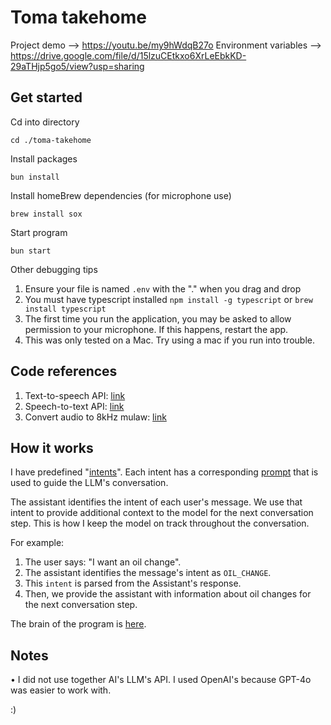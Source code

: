 # Toma takehome

Project demo --> https://youtu.be/my9hWdqB27o
Environment variables --> https://drive.google.com/file/d/15lzuCEtkxo6XrLeEbkKD-29aTHjp5go5/view?usp=sharing

## Get started
Cd into directory
```
cd ./toma-takehome
```

Install packages
```
bun install 
```

Install homeBrew dependencies (for microphone use)
```
brew install sox
```

Start program
```
bun start
```

Other debugging tips
1. Ensure your file is named `.env` with the "." when you drag and drop
2. You must have typescript installed `npm install -g typescript` or `brew install typescript`
3. The first time you run the application, you may be asked to allow permission to your microphone. If this happens, restart the app.
4. This was only tested on a Mac. Try using a mac if you run into trouble.


## Code references
1. Text-to-speech API: [link](https://github.com/darrel1925/toma-takehome/blob/main/clients/deepgram.ts#L93-L130)
2. Speech-to-text API: [link](https://github.com/darrel1925/toma-takehome/blob/main/clients/deepgram.ts#L28-L91)
3. Convert audio to 8kHz mulaw: [link](https://github.com/darrel1925/toma-takehome/blob/main/service/waveFileService.ts#L5-L32)

## How it works
I have predefined "[intents](https://github.com/darrel1925/toma-takehome/blob/main/service/voiceAgent.ts#L133-L188)". Each intent has a corresponding [prompt](https://github.com/darrel1925/toma-takehome/blob/main/utils/prompts.ts#L81-L83) that is used to guide the LLM's conversation. 

The assistant identifies the intent of each user's message. We use that intent to provide additional context to the model for the next conversation step. This is how I keep the model on track throughout the conversation.

For example:
1. The user says: "I want an oil change".
2. The assistant identifies the message's intent as `OIL_CHANGE`.
3. This `intent` is parsed from the Assistant's response.
4. Then, we provide the assistant with information about oil changes for the next conversation step.

The brain of the program is [here](https://github.com/darrel1925/toma-takehome/blob/main/service/voiceAgent.ts#L133-L188).

## Notes
• I did not use together AI's LLM's API. I used OpenAI's because GPT-4o was easier to work with.


:)
